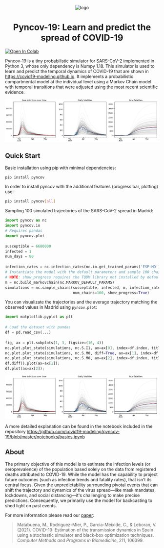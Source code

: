 <p align="center">
 <img alt="logo" src="https://avatars.githubusercontent.com/u/64030820?s=200&v=4" height="200">
<h1 align="center" margin=0px>
Pyncov-19: Learn and predict the spread of COVID-19
</h1>
</p>

[![Open In Colab](https://colab.research.google.com/assets/colab-badge.svg)](https://colab.research.google.com/drive/1LzTsXcisv_v_w4q6o9GxvuAzToExFGaG?usp=sharing)

Pyncov-19 is a tiny probabilistic simulator for SARS-CoV-2 implemented in Python 3, whose only dependency is Numpy 1.18.
This simulator is used to learn and predict the temporal dynamics of COVID-19 that are shown in https://covid19-modeling.github.io. It implements a probabilistic compartmental model at the individual level using a Markov Chain model with temporal transitions that were adjusted using the most recent scientific evidence.

![](https://github.com/covid19-modeling/pyncov-19/raw/master/notebooks/assets/madrid_example.png)

## Quick Start

Basic installation using pip with minimal dependencies:

```bash
pip install pyncov
```

In order to install pyncov with the additional features (progress bar, plotting) use:

```bash
pip install pyncov[all]
```

Sampling 100 simulated trajectories of the SARS-CoV-2 spread in Madrid:

```python
import pyncov as nc
import pyncov.io
# Requires pandas
import pyncov.plot

susceptible = 6680000
infected = 1
num_days = 80

infection_rates = nc.infection_rates(nc.io.get_trained_params('ESP-MD'), num_days=60)
# Instantiate the model with the default parameters and sample 100 chains
# NOTE: show_progress requires the TQDM library not installed by default.
m = nc.build_markovchain(nc.MARKOV_DEFAULT_PARAMS)
simulations = nc.sample_chains(susceptible, infected, m, infection_rates, 
                               num_chains=100, show_progress=True)

```

You can visualizate the trajectories and the average trajectory matching the observed values in Madrid using `pyncov.plot`:

```python
import matplotlib.pyplot as plt

# Load the dataset with pandas
df = pd.read_csv(...)

fig, ax = plt.subplots(1, 3, figsize=(16, 4))
nc.plot.plot_state(simulations, nc.S.I1, ax=ax[0], index=df.index, title="New infections over time")
nc.plot.plot_state(simulations, nc.S.M0, diff=True, ax=ax[1], index=df.index, title="Daily fatalities")
nc.plot.plot_state(simulations, nc.S.M0, ax=ax[2], index=df.index, title="Total fatalities")
df.diff().plot(ax=ax[1]);
df.plot(ax=ax[2]);
```
![](https://github.com/covid19-modeling/pyncov-19/raw/master/notebooks/assets/madrid_example.png)

A more detailed explanation can be found in the notebook included in the repository https://github.com/covid19-modeling/pyncov-19/blob/master/notebooks/basics.ipynb



## About
The primary objective of this model is to estimate the infection levels (or seroprevalence) of the population based solely on the data from registered deaths attributed to COVID-19. While the model has the capability to project future outcomes (such as infection trends and fatality rates), that isn't its central focus. Given the unpredictability surrounding pivotal events that can shift the trajectory and dynamics of the virus spread—like mask mandates, lockdowns, and social distancing—it's challenging to make precise predictions. Consequently, we primarily use the model for backcasting to shed light on past events.

For more information please read our [paper](https://doi.org/10.1016/j.cmpb.2021.106399):

> Matabuena, M., Rodriguez-Mier, P., Garcia-Meixide, C., & Leboran, V. (2021). COVID-19: Estimation of the transmission dynamics in Spain using a stochastic simulator and black-box optimization techniques. *Computer Methods and Programs in Biomedicine*, 211, 106399.

